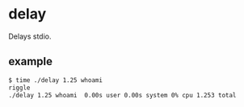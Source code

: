 # delay

Delays stdio.


## example

```sh
$ time ./delay 1.25 whoami
riggle
./delay 1.25 whoami  0.00s user 0.00s system 0% cpu 1.253 total
```
